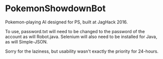 # PokemonShowdownBot
Pokemon-playing AI designed for PS, built at JagHack 2016.

To use, password.txt will need to be changed to the password of the account as will Robot.java.  Selenium will also need to be installed for Java, as will Simple-JSON.

Sorry for the laziness, but usability wasn't exactly the priority for 24-hours.

